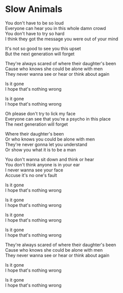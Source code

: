 # Slow Animals  

You don't have to be so loud  
Everyone can hear you in this whole damn crowd  
You don't have to try so hard  
I think they got the message you were out of your mind  

It's not so good to see you this upset  
But the next generation will forget  

They're always scared of where their daughter's been  
Cause who knows she could be alone with men  
They never wanna see or hear or think about again  

Is it gone  
I hope that's nothing wrong  

Is it gone  
I hope that's nothing wrong  

Oh please don't try to lick my face  
Everyone can see that you're a psycho in this place  
The next generation will forget  

Where their daughter's been  
Or who knows you could be alone with men  
They're never gonna let you understand  
Or show you what it is to be a man  

You don't wanna sit down and think or hear  
You don't think anyone is in your ear  
I never wanna see your face  
Accuse it's no one's fault  

Is it gone  
I hope that's nothing wrong  

Is it gone  
I hope that's nothing wrong  

Is it gone  
I hope that's nothing wrong  

Is it gone  
I hope that's nothing wrong  

They're always scared of where their daughter's been  
Cause who knows she could be alone with men  
They never wanna see or hear or think about again  

Is it gone  
I hope that's nothing wrong  

Is it gone  
I hope that's nothing wrong  
